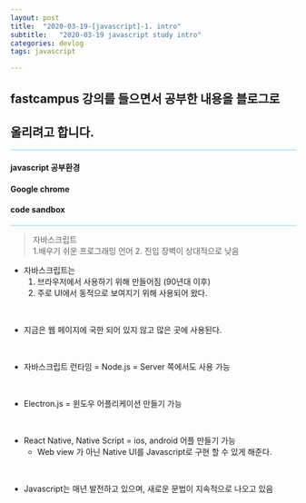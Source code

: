 ```yaml
---
layout: post
title:  "2020-03-19-[javascript]-1. intro"
subtitle:   "2020-03-19 javascript study intro"
categories: devlog
tags: javascript

---
```


## fastcampus 강의를 들으면서 공부한 내용을 블로그로
## 올리려고 합니다.

<hr style="height: 1px; background: skyblue; "/>

#### javascript 공부환경

#### Google chrome
#### code sandbox

<hr style="height: 1px; background: skyblue; "/>

> 자바스크립트 <br/>
>	1.배우기 쉬운 프로그래밍 언어
> 2. 진입 장벽이 상대적으로 낮음

- 자바스크립트는
	1. 브라우저에서 사용하기 위해 만들어짐 (90년대 이후)
	2. 주로 UI에서 동적으로 보여지기 위해 사용되어 왔다.
<br/>

- 지금은 웹 페이지에 국한 되어 있지 않고 많은 곳에 사용된다.
<br/>

- 자바스크립트 런타임 = Node.js = Server 쪽에서도 사용 가능
<br/>

- Electron.js = 윈도우 어플리케이션 만들기 가능
<br/>

- React Native, Native Script = ios, android 어플 만들기 가능
	- Web view 가 아닌 Native UI를 Javascript로 구현 할 수 있게 해준다.
<br/>

- Javascript는 매년 발전하고 있으며, 새로운 문법이 지속적으로 나오고 있음
<br/>
